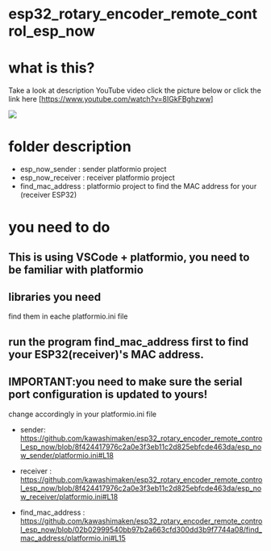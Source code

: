# esp32_rotary_encoder_remote_control_esp_now


# what is this?

Take a look at description YouTube video click the picture below or click the link here [https://www.youtube.com/watch?v=8IGkFBghzww]

[![](https://img.youtube.com/vi/8IGkFBghzww/0.jpg)](https://www.youtube.com/watch?v=8IGkFBghzww)

# folder description

* esp_now_sender : sender platformio project
* esp_now_receiver : receiver platformio project
* find_mac_address : platformio project to find the MAC address for your (receiver ESP32)


# you need to do

## This is using VSCode + platformio, you need to be familiar with platformio

## libraries you need

find them in eache platformio.ini file

## run the program find_mac_address first to find your ESP32(receiver)'s MAC address.

## IMPORTANT:you need to make sure the serial port configuration is updated to yours!
change accordingly in your platformio.ini file

* sender: https://github.com/kawashimaken/esp32_rotary_encoder_remote_control_esp_now/blob/8f424417976c2a0e3f3eb11c2d825ebfcde463da/esp_now_sender/platformio.ini#L18

* receiver : https://github.com/kawashimaken/esp32_rotary_encoder_remote_control_esp_now/blob/8f424417976c2a0e3f3eb11c2d825ebfcde463da/esp_now_receiver/platformio.ini#L18

* find_mac_address : https://github.com/kawashimaken/esp32_rotary_encoder_remote_control_esp_now/blob/02b02999540bb97b2a663cfd300dd3b9f7744a08/find_mac_address/platformio.ini#L15



